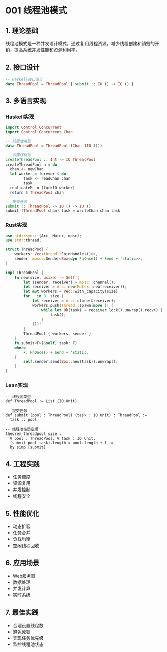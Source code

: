 # 001 线程池模式

## 1. 理论基础

线程池模式是一种并发设计模式，通过复用线程资源，减少线程创建和销毁的开销，提高系统并发性能和资源利用率。

## 2. 接口设计

```haskell
-- Haskell接口设计
data ThreadPool = ThreadPool { submit :: IO () -> IO () }
```

## 3. 多语言实现

### Haskell实现

```haskell
import Control.Concurrent
import Control.Concurrent.Chan

-- 线程池类型
data ThreadPool = ThreadPool (Chan (IO ()))

-- 创建线程池
createThreadPool :: Int -> IO ThreadPool
createThreadPool n = do
  chan <- newChan
  let worker = forever $ do
        task <- readChan chan
        task
  replicateM_ n (forkIO worker)
  return $ ThreadPool chan

-- 提交任务
submit :: ThreadPool -> IO () -> IO ()
submit (ThreadPool chan) task = writeChan chan task
```

### Rust实现

```rust
use std::sync::{Arc, Mutex, mpsc};
use std::thread;

struct ThreadPool {
    workers: Vec<thread::JoinHandle<()>>,
    sender: mpsc::Sender<Box<dyn FnOnce() + Send + 'static>>,
}

impl ThreadPool {
    fn new(size: usize) -> Self {
        let (sender, receiver) = mpsc::channel();
        let receiver = Arc::new(Mutex::new(receiver));
        let mut workers = Vec::with_capacity(size);
        for _ in 0..size {
            let receiver = Arc::clone(&receiver);
            workers.push(thread::spawn(move || {
                while let Ok(task) = receiver.lock().unwrap().recv() {
                    task();
                }
            }));
        }
        ThreadPool { workers, sender }
    }
    fn submit<F>(&self, task: F)
    where
        F: FnOnce() + Send + 'static,
    {
        self.sender.send(Box::new(task)).unwrap();
    }
}
```

### Lean实现

```lean
-- 线程池类型
def ThreadPool := List (IO Unit)

-- 提交任务
def submit (pool : ThreadPool) (task : IO Unit) : ThreadPool :=
  task :: pool

-- 线程池性质定理
theorem threadpool_size :
  ∀ pool : ThreadPool, ∀ task : IO Unit,
  (submit pool task).length = pool.length + 1 :=
  by simp [submit]
```

## 4. 工程实践

- 任务调度
- 资源复用
- 并发控制
- 线程安全

## 5. 性能优化

- 动态扩容
- 任务合并
- 负载均衡
- 空闲线程回收

## 6. 应用场景

- Web服务器
- 数据处理
- 并发计算
- 实时系统

## 7. 最佳实践

- 合理设置线程数
- 避免死锁
- 实现任务优先级
- 监控线程池状态
